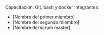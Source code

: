 Capacitación: Git, bash y docker
Integrantes:
- [Nombre del primer miembro]
- [Nombre del segundo miembro]
- [Nombre del scrum master]